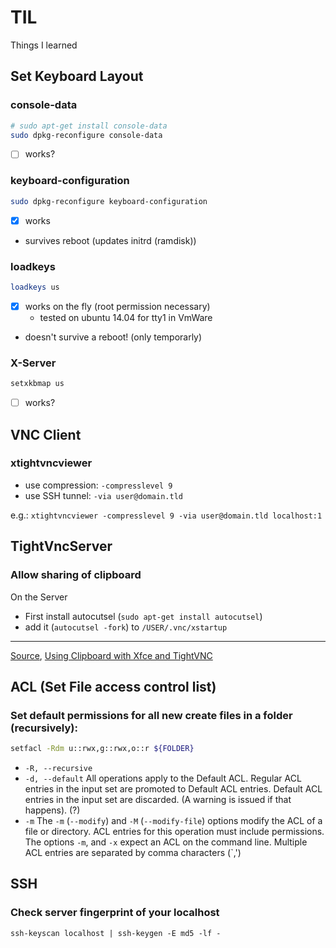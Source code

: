 # TIL
Things I learned

## Set Keyboard Layout
### console-data
```bash
# sudo apt-get install console-data
sudo dpkg-reconfigure console-data
```
- [ ] works?

### keyboard-configuration
```bash
sudo dpkg-reconfigure keyboard-configuration
```
- [x] works
- survives reboot (updates initrd (ramdisk))

### loadkeys 
```bash
loadkeys us
```
- [x] works on the fly (root permission necessary)
  - tested on ubuntu 14.04 for tty1 in VmWare
- doesn't survive a reboot! (only temporarly)

### X-Server
```bash
setxkbmap us
```
- [ ] works?

## VNC Client
### xtightvncviewer
 - use compression: `-compresslevel 9`
 - use SSH tunnel: `-via user@domain.tld`

e.g.: `xtightvncviewer -compresslevel 9 -via user@domain.tld localhost:1`

## TightVncServer
### Allow sharing of clipboard
On the Server
 - First install autocutsel (`sudo apt-get install autocutsel`)
 - add it (`autocutsel -fork`) to `/USER/.vnc/xstartup`

---
[Source](http://raspberrypi.stackexchange.com/a/4475), [Using Clipboard with Xfce and TightVNC](https://superuser.com/questions/901970/using-clipboard-with-xfce-and-tightvnc)


## ACL (Set File access control list)
### Set default permissions for all new create files in a folder (recursively):

```bash
setfacl -Rdm u::rwx,g::rwx,o::r ${FOLDER}
```
- `-R, --recursive`
- `-d, --default`
All operations apply to the Default ACL. Regular ACL entries in the input set are promoted to Default ACL entries. Default ACL entries in the  input  set  are  discarded. (A warning is issued if that happens). (?)
- `-m`
The `-m` (`--modify`) and `-M` (`--modify-file`) options modify the ACL of a file or directory.  ACL entries for this operation must include permissions.  
The options `-m`, and `-x` expect an ACL on the command line. Multiple ACL entries are separated by comma characters (`,')

## SSH
### Check server fingerprint of your localhost
```ssh-keyscan localhost | ssh-keygen -E md5 -lf -```

